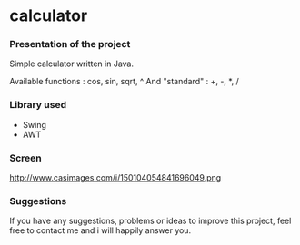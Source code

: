 calculator
========

### Presentation of the project

Simple calculator written in Java.

Available functions : cos, sin, sqrt, ^ 
And "standard" : +, -, *, /

### Library used

- Swing
- AWT

### Screen

http://www.casimages.com/i/150104054841696049.png

### Suggestions 

If you have any suggestions, problems or ideas to improve this project, feel free to contact me and i will happily answer you.
